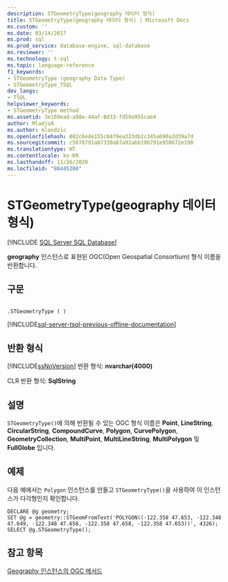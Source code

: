 ```yaml
---
description: STGeometryType(geography 데이터 형식)
title: STGeometryType(geography 데이터 형식) | Microsoft Docs
ms.custom: ''
ms.date: 03/14/2017
ms.prod: sql
ms.prod_service: database-engine, sql-database
ms.reviewer: ''
ms.technology: t-sql
ms.topic: language-reference
f1_keywords:
- STGeometryType (geography Data Type)
- STGeometryType_TSQL
dev_langs:
- TSQL
helpviewer_keywords:
- STGeometryType method
ms.assetid: 3e169ead-a98e-44af-8d33-fd59a955cae4
author: MladjoA
ms.author: mlandzic
ms.openlocfilehash: 082c6ede155c04f9ea323db2c345a690a2d39a7d
ms.sourcegitcommit: c5078791a07330a87a92abb19b791e950672e198
ms.translationtype: HT
ms.contentlocale: ko-KR
ms.lasthandoff: 11/26/2020
ms.locfileid: "88445280"
---
```

# <a name="stgeometrytype-geography-data-type"></a>STGeometryType(geography 데이터 형식)
[!INCLUDE [SQL Server SQL Database](../../includes/applies-to-version/sql-asdb.md)]

  **geography** 인스턴스로 표현된 OGC(Open Geospatial Consortium) 형식 이름을 반환합니다.  
  
## <a name="syntax"></a>구문  
  
```  
  
.STGeometryType ( )  
```  
  
[!INCLUDE[sql-server-tsql-previous-offline-documentation](../../includes/sql-server-tsql-previous-offline-documentation.md)]

## <a name="return-types"></a>반환 형식
 [!INCLUDE[ssNoVersion](../../includes/ssnoversion-md.md)] 반환 형식: **nvarchar(4000)**  
  
 CLR 반환 형식: **SqlString**  
  
## <a name="remarks"></a>설명  
 `STGeometryType()`에 의해 반환될 수 있는 OGC 형식 이름은 **Point**, **LineString**, **CircularString**, **CompoundCurve**, **Polygon**, **CurvePolygon**, **GeometryCollection**, **MultiPoint**, **MultiLineString**, **MultiPolygon** 및 **FullGlobe** 입니다.  
  
## <a name="examples"></a>예제  
 다음 예에서는 `Polygon` 인스턴스를 만들고 `STGeometryType()`을 사용하여 이 인스턴스가 다각형인지 확인합니다.  
  
```  
DECLARE @g geometry;  
SET @g = geometry::STGeomFromText('POLYGON((-122.358 47.653, -122.348 47.649, -122.348 47.658, -122.358 47.658, -122.358 47.653))', 4326);  
SELECT @g.STGeometryType();  
```  
  
## <a name="see-also"></a>참고 항목  
 [Geography 인스턴스의 OGC 메서드](../../t-sql/spatial-geography/ogc-methods-on-geography-instances.md)  
  
  

